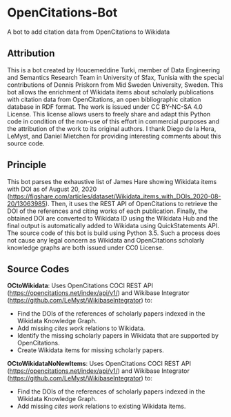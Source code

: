 # OpenCitations-Bot
A bot to add citation data from OpenCitations to Wikidata
## Attribution
This is a bot created by Houcemeddine Turki, member of Data Engineering and Semantics Research Team in University of Sfax, Tunisia with the special contributions of Dennis Priskorn from Mid Sweden University, Sweden. This bot allows the enrichment of Wikidata items about scholarly publications with citation data from OpenCitations, an open bibliographic citation database in RDF format. The work is issued under CC BY-NC-SA 4.0 License. This license allows users to freely share and adapt this Python code in condition of the non-use of this effort in commercial purposes and the attribution of the work to its original authors. I thank Diego de la Hera, LeMyst, and Daniel Mietchen for providing interesting comments about this source code.
## Principle
This bot parses the exhaustive list of James Hare showing Wikidata items with DOI as of August 20, 2020 (https://figshare.com/articles/dataset/Wikidata_items_with_DOIs_2020-08-20/13063985). Then, it uses the REST API of OpenCitations to retrieve the DOI of the references and citing works of each publication. Finally, the obtained DOI are converted to Wikidata ID using the Wikidata Hub and the final output is automatically added to Wikidata using QuickStatements API. The source code of this bot is build using Python 3.5. Such a process does not cause any legal concern as Wikidata and OpenCitations scholarly knowledge graphs are both issued under CC0 License.
## Source Codes
**OCtoWikidata**: Uses OpenCitations COCI REST API (https://opencitations.net/index/api/v1/) and Wikibase Integrator (https://github.com/LeMyst/WikibaseIntegrator) to: 
* Find the DOIs of the references of scholarly papers indexed in the Wikidata Knowledge Graph.
* Add missing *cites work* relations to Wikidata.
* Identify the missing scholarly papers in Wikidata that are supported by OpenCitations.
* Create Wikidata items for missing scholarly papers.

**OCtoWikidataNoNewItems**: Uses OpenCitations COCI REST API (https://opencitations.net/index/api/v1/) and Wikibase Integrator (https://github.com/LeMyst/WikibaseIntegrator) to: 
* Find the DOIs of the references of scholarly papers indexed in the Wikidata Knowledge Graph.
* Add missing *cites work* relations to existing Wikidata items.
